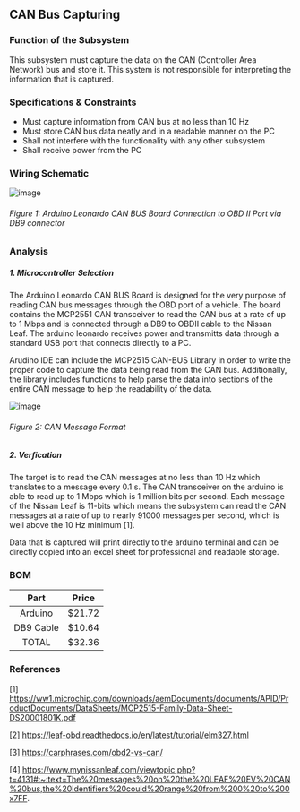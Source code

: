 CAN Bus Capturing
---------------------------
### Function of the Subsystem
This subsystem must capture the data on the CAN (Controller Area Network) bus 
and store it. This system is not responsible for interpreting the information
that is captured.

### Specifications & Constraints
- Must capture information from CAN bus at no less than 10 Hz
- Must store CAN bus data neatly and in a readable manner on the PC
- Shall not interfere with the functionality with any other subsystem
- Shall receive power from the PC

### Wiring Schematic

![image](https://user-images.githubusercontent.com/100802413/214090672-fc79ca31-7226-4c01-a043-3b9339ff5467.png)

###### _Figure 1: Arduino Leonardo CAN BUS Board Connection to OBD II Port via DB9 connector_

### Analysis
##### 1. Microcontroller Selection
The Arduino Leonardo CAN BUS Board is designed for the very purpose of 
reading CAN bus messages through the OBD port of a vehicle. The board contains the MCP2551 CAN transceiver
to read the CAN bus at a rate of up to 1 Mbps and is connected through a DB9 to OBDII cable to the Nissan Leaf.
The arduino leonardo receives power and transmitts data through a standard USB port that connects directly to a PC.

Arudino IDE can include the MCP2515 CAN-BUS Library in order to write the proper code to capture the data being read
from the CAN bus. Additionally, the library includes functions to help parse the data into sections of the entire CAN 
message to help the readability of the data.

![image](https://user-images.githubusercontent.com/100802413/214094157-84233b60-07c6-49e4-83a5-f8ffab02b584.png)

###### _Figure 2: CAN Message Format_

##### 2. Verfication
The target is to read the CAN messages at no less than 10 Hz which translates to a message every 0.1 s. The CAN transceiver
on the arduino is able to read up to 1 Mbps which is 1 million bits per second. Each message of the Nissan Leaf is 11-bits
which means the subsystem can read the CAN messages at a rate of up to nearly 91000 messages per second, which is well above the 
10 Hz minimum [1].

Data that is captured will print directly to the arduino terminal and can be directly copied into an excel sheet for
professional and readable storage.

### BOM
| Part        | Price    |
|:-----------:|:--------:|
| Arduino     | $21.72   |
| DB9 Cable   | $10.64   |
| TOTAL       | $32.36   |

### References
[1] https://ww1.microchip.com/downloads/aemDocuments/documents/APID/ProductDocuments/DataSheets/MCP2515-Family-Data-Sheet-DS20001801K.pdf

[2] https://leaf-obd.readthedocs.io/en/latest/tutorial/elm327.html

[3] https://carphrases.com/obd2-vs-can/

[4] https://www.mynissanleaf.com/viewtopic.php?t=4131#:~:text=The%20messages%20on%20the%20LEAF%20EV%20CAN%20bus,the%20Identifiers%20could%20range%20from%200%20to%200x7FF.
